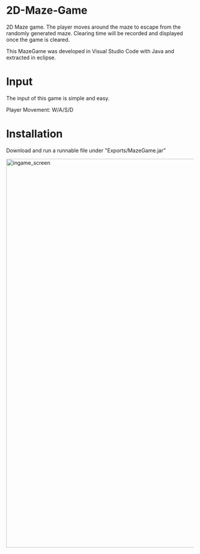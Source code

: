 # 2D-Maze-Game
2D Maze game. The player moves around the maze to escape from the randomly generated maze. Clearing time will be recorded and displayed once the game is cleared.

This MazeGame was developed in Visual Studio Code with Java and extracted in eclipse.

# Input
The input of this game is simple and easy.

Player Movement: W/A/S/D


# Installation
Download and run a runnable file under "Exports/MazeGame.jar"
 
<img width="1042" alt="ingame_screen" src="https://github.com/insooeric/2D-Maze-Game/assets/27346965/6c4d834e-5b86-4da7-a571-cc04f7a33f4f">
